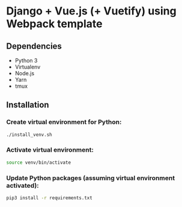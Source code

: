 # Django + Vue.js (+ Vuetify) using Webpack template

## Dependencies

- Python 3
- Virtualenv
- Node.js
- Yarn
- tmux

## Installation

### Create virtual environment for Python:

```bash
./install_venv.sh
```

### Activate virtual environment:

```bash
source venv/bin/activate
```

### Update Python packages (assuming virtual environment activated):

```bash
pip3 install -r requirements.txt
```


